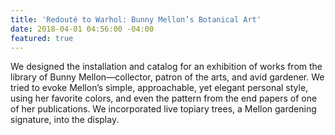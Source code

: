 ```yaml
---
title: 'Redouté to Warhol: Bunny Mellon’s Botanical Art'
date: 2018-04-01 04:56:00 -04:00
featured: true
---
```

We designed the installation and catalog for an exhibition of works from the library of Bunny Mellon—collector, patron of the arts, and avid gardener. We tried to evoke Mellon’s simple, approachable, yet elegant personal style, using her favorite colors, and even the pattern from the end papers of one of her publications. We incorporated live topiary trees, a Mellon gardening signature, into the display.
